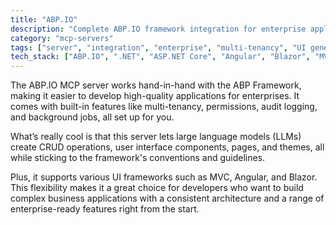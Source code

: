```yaml
---
title: "ABP.IO"
description: "Complete ABP.IO framework integration for enterprise application development, multi-tenancy management, and UI generation."
category: "mcp-servers"
tags: ["server", "integration", "enterprise", "multi-tenancy", "UI generation", "CRUD operations", "permissions", "audit logging", "background jobs"]
tech_stack: ["ABP.IO", ".NET", "ASP.NET Core", "Angular", "Blazor", "MVC"]
---
```


The ABP.IO MCP server works hand-in-hand with the ABP Framework, making it easier to develop high-quality applications for enterprises. It comes with built-in features like multi-tenancy, permissions, audit logging, and background jobs, all set up for you.

What’s really cool is that this server lets large language models (LLMs) create CRUD operations, user interface components, pages, and themes, all while sticking to the framework's conventions and guidelines.

Plus, it supports various UI frameworks such as MVC, Angular, and Blazor. This flexibility makes it a great choice for developers who want to build complex business applications with a consistent architecture and a range of enterprise-ready features right from the start.